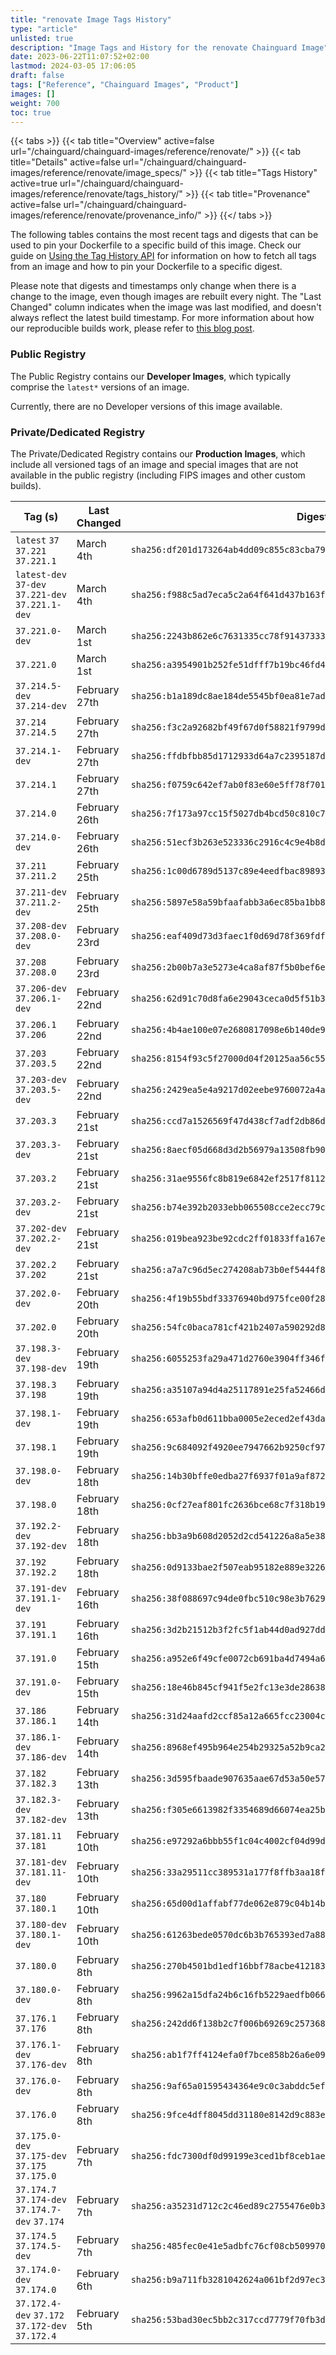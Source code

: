 ```yaml
---
title: "renovate Image Tags History"
type: "article"
unlisted: true
description: "Image Tags and History for the renovate Chainguard Image"
date: 2023-06-22T11:07:52+02:00
lastmod: 2024-03-05 17:06:05
draft: false
tags: ["Reference", "Chainguard Images", "Product"]
images: []
weight: 700
toc: true
---
```


{{< tabs >}}
{{< tab title="Overview" active=false url="/chainguard/chainguard-images/reference/renovate/" >}}
{{< tab title="Details" active=false url="/chainguard/chainguard-images/reference/renovate/image_specs/" >}}
{{< tab title="Tags History" active=true url="/chainguard/chainguard-images/reference/renovate/tags_history/" >}}
{{< tab title="Provenance" active=false url="/chainguard/chainguard-images/reference/renovate/provenance_info/" >}}
{{</ tabs >}}

The following tables contains the most recent tags and digests that can be used to pin your Dockerfile to a specific build of this image. Check our guide on [Using the Tag History API](/chainguard/chainguard-images/using-the-tag-history-api/) for information on how to fetch all tags from an image and how to pin your Dockerfile to a specific digest.

Please note that digests and timestamps only change when there is a change to the image, even though images are rebuilt every night. The "Last Changed" column indicates when the image was last modified, and doesn't always reflect the latest build timestamp. For more information about how our reproducible builds work, please refer to [this blog post](https://www.chainguard.dev/unchained/reproducing-chainguards-reproducible-image-builds).

### Public Registry
The Public Registry contains our **Developer Images**, which typically comprise the `latest*` versions of an image.

Currently, there are no Developer versions of this image available.

### Private/Dedicated Registry
The Private/Dedicated Registry contains our **Production Images**, which include all versioned tags of an image and special images that are not available in the public registry (including FIPS images and other custom builds).

| Tag (s)                                            | Last Changed  | Digest                                                                    |
|----------------------------------------------------|---------------|---------------------------------------------------------------------------|
|  `latest` `37` `37.221` `37.221.1`                 | March 4th     | `sha256:df201d173264ab4dd09c855c83cba793c2357dda533bfa1fc9e9f1094e5a7e20` |
|  `latest-dev` `37-dev` `37.221-dev` `37.221.1-dev` | March 4th     | `sha256:f988c5ad7eca5c2a64f641d437b163fbe481b13d890f8f2a5d27601b4993c7d8` |
|  `37.221.0-dev`                                    | March 1st     | `sha256:2243b862e6c7631335cc78f9143733386cc39d73473afd975ea2f4e5f07a4736` |
|  `37.221.0`                                        | March 1st     | `sha256:a3954901b252fe51dfff7b19bc46fd44f14813830853bb3c39378539e465ea97` |
|  `37.214.5-dev` `37.214-dev`                       | February 27th | `sha256:b1a189dc8ae184de5545bf0ea81e7ad786253065fe85fe285e2b47e2362d48d4` |
|  `37.214` `37.214.5`                               | February 27th | `sha256:f3c2a92682bf49f67d0f58821f9799db5305605f5b201cecc6e9f2055b112348` |
|  `37.214.1-dev`                                    | February 27th | `sha256:ffdbfbb85d1712933d64a7c2395187dd212e509ed7e9c6f5893a0a0e598b85ec` |
|  `37.214.1`                                        | February 27th | `sha256:f0759c642ef7ab0f83e60e5ff78f701b5c0ee8a024627fa7a899dd196f8389d2` |
|  `37.214.0`                                        | February 26th | `sha256:7f173a97cc15f5027db4bcd50c810c78ab286fb6ed676d092dcf26f7e1884b07` |
|  `37.214.0-dev`                                    | February 26th | `sha256:51ecf3b263e523336c2916c4c9e4b8d7297aae2ecfef82dc068c01cd34a10221` |
|  `37.211` `37.211.2`                               | February 25th | `sha256:1c00d6789d5137c89e4eedfbac8989323acffce986d85cda15d2942126d44fbe` |
|  `37.211-dev` `37.211.2-dev`                       | February 25th | `sha256:5897e58a59bfaafabb3a6ec85ba1bb895c873b87d08b6693f236a89a9bdb2edb` |
|  `37.208-dev` `37.208.0-dev`                       | February 23rd | `sha256:eaf409d73d3faec1f0d69d78f369fdf41c6c30641e58aa0dbf5ab9ed6e19abd7` |
|  `37.208` `37.208.0`                               | February 23rd | `sha256:2b00b7a3e5273e4ca8af87f5b0bef6ebc3d72eae989ba486d93132944612ea08` |
|  `37.206-dev` `37.206.1-dev`                       | February 22nd | `sha256:62d91c70d8fa6e29043ceca0d5f51b359768e28f77435fafe3b2d5708b292ce1` |
|  `37.206.1` `37.206`                               | February 22nd | `sha256:4b4ae100e07e2680817098e6b140de9839f62a4cb8e8dedc570d639da9c5bc4a` |
|  `37.203` `37.203.5`                               | February 22nd | `sha256:8154f93c5f27000d04f20125aa56c55f9da922918a781bbe8c88560ad0438f0f` |
|  `37.203-dev` `37.203.5-dev`                       | February 22nd | `sha256:2429ea5e4a9217d02eebe9760072a4a29c4e55877427d540c88b74249c208dea` |
|  `37.203.3`                                        | February 21st | `sha256:ccd7a1526569f47d438cf7adf2db86dfaddf78362a61e58f7f275e641bff5715` |
|  `37.203.3-dev`                                    | February 21st | `sha256:8aecf05d668d3d2b56979a13508fb900c6483cf3fe9ad4a9ce26d034260b6285` |
|  `37.203.2`                                        | February 21st | `sha256:31ae9556fc8b819e6842ef2517f8112beafde1253c334e9f77898183123b4289` |
|  `37.203.2-dev`                                    | February 21st | `sha256:b74e392b2033ebb065508cce2ecc79cf998cbba000371cf8dd7ad5ed464db814` |
|  `37.202-dev` `37.202.2-dev`                       | February 21st | `sha256:019bea923be92cdc2ff01833ffa167eafbb6d57af686e1f12c32d6819ea73c61` |
|  `37.202.2` `37.202`                               | February 21st | `sha256:a7a7c96d5ec274208ab73b0ef5444f8b676e81b3fdce75b124e3de55b46d12e4` |
|  `37.202.0-dev`                                    | February 20th | `sha256:4f19b55bdf33376940bd975fce00f280f3fbc721b06a6b555f670e3243735e2c` |
|  `37.202.0`                                        | February 20th | `sha256:54fc0baca781cf421b2407a590292d86624d39e9ee92c8f1499df1fb158d1de8` |
|  `37.198.3-dev` `37.198-dev`                       | February 19th | `sha256:6055253fa29a471d2760e3904ff346f3c7c95f018cae03357e52c4f0c5f4c728` |
|  `37.198.3` `37.198`                               | February 19th | `sha256:a35107a94d4a25117891e25fa52466d3197e13c5727d0b0929b9b491a4e8bb6c` |
|  `37.198.1-dev`                                    | February 19th | `sha256:653afb0d611bba0005e2eced2ef43da1a21f6525036fd62e0a3e10c2d5db03d3` |
|  `37.198.1`                                        | February 19th | `sha256:9c684092f4920ee7947662b9250cf97470397e62ac7d0a8628d06b97be8758f2` |
|  `37.198.0-dev`                                    | February 18th | `sha256:14b30bffe0edba27f6937f01a9af8728791d93749d589409ea5ea2431aabd1ba` |
|  `37.198.0`                                        | February 18th | `sha256:0cf27eaf801fc2636bce68c7f318b19ff4f2301bab2d0c1a185a355057af1fb8` |
|  `37.192.2-dev` `37.192-dev`                       | February 18th | `sha256:bb3a9b608d2052d2cd541226a8a5e388eb2658ead83c7142f5997710f3b92f44` |
|  `37.192` `37.192.2`                               | February 18th | `sha256:0d9133bae2f507eab95182e889e3226949ba383b9535c108af744f43cc94f138` |
|  `37.191-dev` `37.191.1-dev`                       | February 16th | `sha256:38f088697c94de0fbc510c98e3b76294535db8ae4b0a751e69c49ae81f49f754` |
|  `37.191` `37.191.1`                               | February 16th | `sha256:3d2b21512b3f2fc5f1ab44d0ad927ddb04aa86e05c14ce8316e521fd4dabf6fa` |
|  `37.191.0`                                        | February 15th | `sha256:a952e6f49cfe0072cb691ba4d7494a622f82b9cbf64dd9cb45d4e52fc24d640c` |
|  `37.191.0-dev`                                    | February 15th | `sha256:18e46b845cf941f5e2fc13e3de28638b26ab66c2f00b7797439bad3fc62aa790` |
|  `37.186` `37.186.1`                               | February 14th | `sha256:31d24aafd2ccf85a12a665fcc23004c2076743d6696aa529f1aa031e26aed671` |
|  `37.186.1-dev` `37.186-dev`                       | February 14th | `sha256:8968ef495b964e254b29325a52b9ca279561a155d4c5ae8832498566febc62b5` |
|  `37.182` `37.182.3`                               | February 13th | `sha256:3d595fbaade907635aae67d53a50e572c3b3d762c9076d09d442d2786a7e3f49` |
|  `37.182.3-dev` `37.182-dev`                       | February 13th | `sha256:f305e6613982f3354689d66074ea25b9f9e7ecbe4157584d04aa62e3265989eb` |
|  `37.181.11` `37.181`                              | February 10th | `sha256:e97292a6bbb55f1c04c4002cf04d99d26965874a03d6a6538dd1ff2a19f7f606` |
|  `37.181-dev` `37.181.11-dev`                      | February 10th | `sha256:33a29511cc389531a177f8ffb3aa18f70db54dddb4e716b28104d88f1a110fdf` |
|  `37.180` `37.180.1`                               | February 10th | `sha256:65d00d1affabf77de062e879c04b14b223b8b61c3e48eb336f3769b875ef3073` |
|  `37.180-dev` `37.180.1-dev`                       | February 10th | `sha256:61263bede0570dc6b3b765393ed7a88731586dba145d011ebb26a4d9e7b484c0` |
|  `37.180.0`                                        | February 8th  | `sha256:270b4501bd1edf16bbf78acbe412183b05475eb85eb26f8f46ad52979f5d6839` |
|  `37.180.0-dev`                                    | February 8th  | `sha256:9962a15dfa24b6c16fb5229aedfb06692d455b7bb98bae7f41866570140812aa` |
|  `37.176.1` `37.176`                               | February 8th  | `sha256:242dd6f138b2c7f006b69269c2573684f465ae67f3600c661e30da7de7751027` |
|  `37.176.1-dev` `37.176-dev`                       | February 8th  | `sha256:ab1f7ff4124efa0f7bce858b26a6e0935be45e8baf0728909c7c552296cae659` |
|  `37.176.0-dev`                                    | February 8th  | `sha256:9af65a01595434364e9c0c3abddc5ef0b99546ba7f93e1e0eae4df84444a0432` |
|  `37.176.0`                                        | February 8th  | `sha256:9fce4dff8045dd31180e8142d9c883ed73e8dcfcc9848a2f4fc6a6bc804a35e3` |
|  `37.175.0-dev` `37.175-dev` `37.175` `37.175.0`   | February 7th  | `sha256:fdc7300df0d99199e3ced1bf8ceb1ae89f0315d17375c2c32abeb969310d92ed` |
|  `37.174.7` `37.174-dev` `37.174.7-dev` `37.174`   | February 7th  | `sha256:a35231d712c2c46ed89c2755476e0b35479a92c9808df138d8da8a63593319df` |
|  `37.174.5` `37.174.5-dev`                         | February 7th  | `sha256:485fec0e41e5adbfc76cf08cb509970aec5042890734cae67c5a5e48899ab190` |
|  `37.174.0-dev` `37.174.0`                         | February 6th  | `sha256:b9a711fb3281042624a061bf2d97ec3f684236508b0768184a63cc2bfed9c822` |
|  `37.172.4-dev` `37.172` `37.172-dev` `37.172.4`   | February 5th  | `sha256:53bad30ec5bb2c317ccd7779f70fb3d2fe1d94aaec3c6f1237c40319e2f4fea4` |

